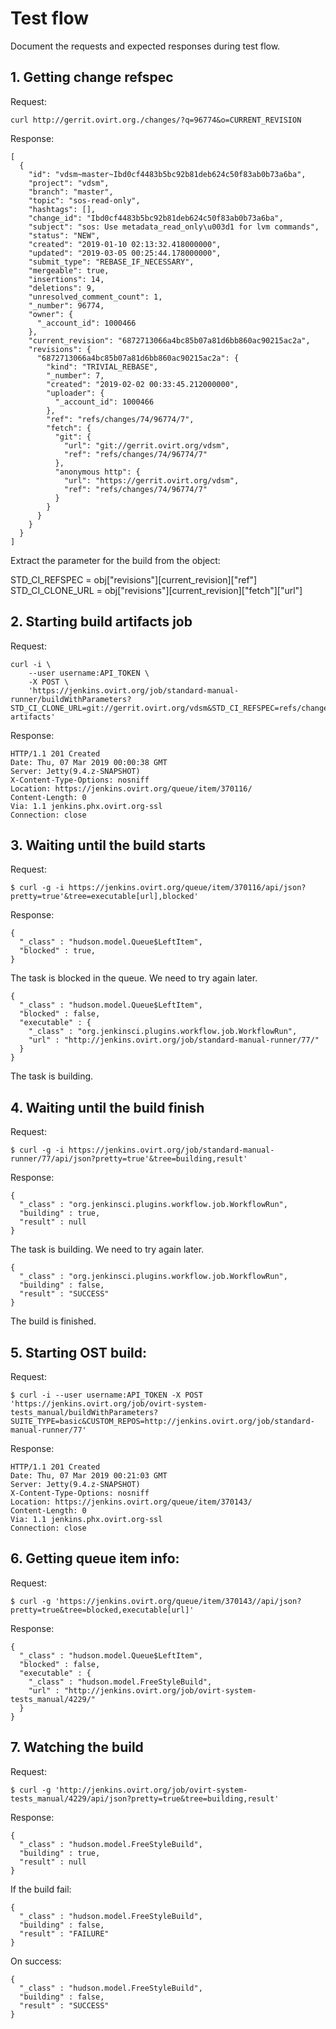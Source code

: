 # Test flow

Document the requests and expected responses during test flow.

## 1. Getting change refspec

Request:

    curl http://gerrit.ovirt.org./changes/?q=96774&o=CURRENT_REVISION

Response:

    [
      {
        "id": "vdsm~master~Ibd0cf4483b5bc92b81deb624c50f83ab0b73a6ba",
        "project": "vdsm",
        "branch": "master",
        "topic": "sos-read-only",
        "hashtags": [],
        "change_id": "Ibd0cf4483b5bc92b81deb624c50f83ab0b73a6ba",
        "subject": "sos: Use metadata_read_only\u003d1 for lvm commands",
        "status": "NEW",
        "created": "2019-01-10 02:13:32.418000000",
        "updated": "2019-03-05 00:25:44.178000000",
        "submit_type": "REBASE_IF_NECESSARY",
        "mergeable": true,
        "insertions": 14,
        "deletions": 9,
        "unresolved_comment_count": 1,
        "_number": 96774,
        "owner": {
          "_account_id": 1000466
        },
        "current_revision": "6872713066a4bc85b07a81d6bb860ac90215ac2a",
        "revisions": {
          "6872713066a4bc85b07a81d6bb860ac90215ac2a": {
            "kind": "TRIVIAL_REBASE",
            "_number": 7,
            "created": "2019-02-02 00:33:45.212000000",
            "uploader": {
              "_account_id": 1000466
            },
            "ref": "refs/changes/74/96774/7",
            "fetch": {
              "git": {
                "url": "git://gerrit.ovirt.org/vdsm",
                "ref": "refs/changes/74/96774/7"
              },
              "anonymous http": {
                "url": "https://gerrit.ovirt.org/vdsm",
                "ref": "refs/changes/74/96774/7"
              }
            }
          }
        }
      }
    ]

Extract the parameter for the build from the object:

STD_CI_REFSPEC = obj["revisions"][current_revision]["ref"]
STD_CI_CLONE_URL = obj["revisions"][current_revision]["fetch"]["url"]


## 2. Starting build artifacts job

Request:

    curl -i \
        --user username:API_TOKEN \
        -X POST \
        'https://jenkins.ovirt.org/job/standard-manual-runner/buildWithParameters?STD_CI_CLONE_URL=git://gerrit.ovirt.org/vdsm&STD_CI_REFSPEC=refs/changes/74/96774/7&STD_CI_STAGE=build-artifacts'

Response:

    HTTP/1.1 201 Created
    Date: Thu, 07 Mar 2019 00:00:38 GMT
    Server: Jetty(9.4.z-SNAPSHOT)
    X-Content-Type-Options: nosniff
    Location: https://jenkins.ovirt.org/queue/item/370116/
    Content-Length: 0
    Via: 1.1 jenkins.phx.ovirt.org-ssl
    Connection: close


## 3. Waiting until the build starts

Request:

    $ curl -g -i https://jenkins.ovirt.org/queue/item/370116/api/json?pretty=true'&tree=executable[url],blocked'

Response:

    {
      "_class" : "hudson.model.Queue$LeftItem",
      "blocked" : true,
    }

The task is blocked in the queue. We need to try again later.

    {
      "_class" : "hudson.model.Queue$LeftItem",
      "blocked" : false,
      "executable" : {
        "_class" : "org.jenkinsci.plugins.workflow.job.WorkflowRun",
        "url" : "http://jenkins.ovirt.org/job/standard-manual-runner/77/"
      }
    }

The task is building.


## 4. Waiting until the build finish

Request:

    $ curl -g -i https://jenkins.ovirt.org/job/standard-manual-runner/77/api/json?pretty=true'&tree=building,result'

Response:

    {
      "_class" : "org.jenkinsci.plugins.workflow.job.WorkflowRun",
      "building" : true,
      "result" : null
    }

The task is building. We need to try again later.

    {
      "_class" : "org.jenkinsci.plugins.workflow.job.WorkflowRun",
      "building" : false,
      "result" : "SUCCESS"
    }

The build is finished.


## 5. Starting OST build:

Request:

    $ curl -i --user username:API_TOKEN -X POST 'https://jenkins.ovirt.org/job/ovirt-system-tests_manual/buildWithParameters?SUITE_TYPE=basic&CUSTOM_REPOS=http://jenkins.ovirt.org/job/standard-manual-runner/77'

Response:

    HTTP/1.1 201 Created
    Date: Thu, 07 Mar 2019 00:21:03 GMT
    Server: Jetty(9.4.z-SNAPSHOT)
    X-Content-Type-Options: nosniff
    Location: https://jenkins.ovirt.org/queue/item/370143/
    Content-Length: 0
    Via: 1.1 jenkins.phx.ovirt.org-ssl
    Connection: close


## 6. Getting queue item info:

Request:

    $ curl -g 'https://jenkins.ovirt.org/queue/item/370143//api/json?pretty=true&tree=blocked,executable[url]'

Response:

    {
      "_class" : "hudson.model.Queue$LeftItem",
      "blocked" : false,
      "executable" : {
        "_class" : "hudson.model.FreeStyleBuild",
        "url" : "http://jenkins.ovirt.org/job/ovirt-system-tests_manual/4229/"
      }
    }


## 7. Watching the build

Request:

    $ curl -g 'http://jenkins.ovirt.org/job/ovirt-system-tests_manual/4229/api/json?pretty=true&tree=building,result'

Response:

    {
      "_class" : "hudson.model.FreeStyleBuild",
      "building" : true,
      "result" : null
    }

If the build fail:

    {
      "_class" : "hudson.model.FreeStyleBuild",
      "building" : false,
      "result" : "FAILURE"
    }

On success:

    {
      "_class" : "hudson.model.FreeStyleBuild",
      "building" : false,
      "result" : "SUCCESS"
    }
